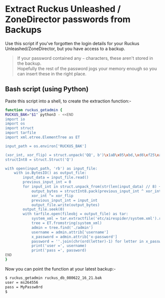 # Extract Ruckus Unleashed / ZoneDirector passwords from Backups

Use this script if you've forgotten the login details for your Ruckus Unleashed/ZoneDirector, but you have access to a backup.

> If your password contained any `~` characters, these aren't stored in the backup.  
> Hopefully the rest of the password jogs your memory enough so you can insert these in the right place.

## Bash script (using Python)

Paste this script into a shell, to create the extraction function:-
```bash
function ruckus_getadmin {
RUCKUS_BAK="$1" python3 - <<END
import io
import os
import struct
import tarfile
import xml.etree.ElementTree as ET

input_path = os.environ['RUCKUS_BAK']

(xor_int, xor_flip) = struct.unpack('QQ', b')\x1aB\x05\xbd,\xd6\xf25\xad\xb8\xe0?T\xc58')
structInt8 = struct.Struct('Q')

with open(input_path, 'rb') as input_file:
    with io.BytesIO() as output_file:
        input_data = input_file.read()
        previous_input_int = 0
        for input_int in struct.unpack_from(str(len(input_data) // 8) + 'Q', input_data):
            output_bytes = structInt8.pack(previous_input_int ^ xor_int ^ input_int)
            xor_int ^= xor_flip
            previous_input_int = input_int
            output_file.write(output_bytes)
        output_file.seek(0)
        with tarfile.open(fileobj = output_file) as tar:
            system_xml = tar.extractfile('etc/airespider/system.xml').read()
            tree = ET.fromstring(system_xml)
            admin = tree.find('./admin')
            username = admin.attrib['username']
            x_password = admin.attrib['x-password']
            password = ''.join(chr(ord(letter)-1) for letter in x_password)
            print('user =', username)
            print('pass =', password)
END
}
```
Now you can point the function at your latest backup:-
```bash
$ ruckus_getadmin ruckus_db_080622_16_21.bak
user = ms264556
pass = MyPassw0rd
$
```
